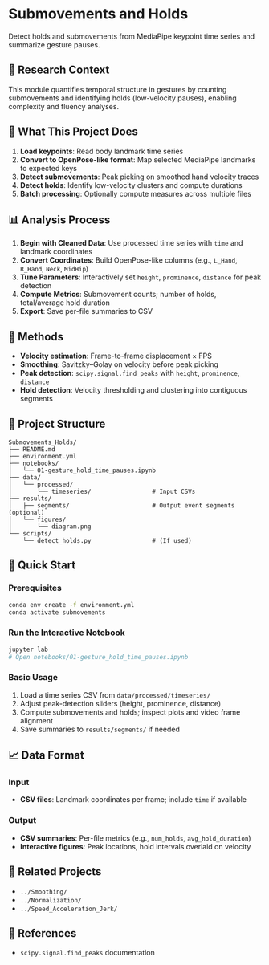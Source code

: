 # Submovements and Holds

Detect holds and submovements from MediaPipe keypoint time series and summarize gesture pauses.

## 🔬 Research Context

This module quantifies temporal structure in gestures by counting submovements and identifying holds (low-velocity pauses), enabling complexity and fluency analyses.

## 🎯 What This Project Does

1. **Load keypoints**: Read body landmark time series
2. **Convert to OpenPose-like format**: Map selected MediaPipe landmarks to expected keys
3. **Detect submovements**: Peak picking on smoothed hand velocity traces
4. **Detect holds**: Identify low-velocity clusters and compute durations
5. **Batch processing**: Optionally compute measures across multiple files

## 📊 Analysis Process

1. **Begin with Cleaned Data**: Use processed time series with `time` and landmark coordinates
2. **Convert Coordinates**: Build OpenPose-like columns (e.g., `L_Hand`, `R_Hand`, `Neck`, `MidHip`)
3. **Tune Parameters**: Interactively set `height`, `prominence`, `distance` for peak detection
4. **Compute Metrics**: Submovement counts; number of holds, total/average hold duration
5. **Export**: Save per-file summaries to CSV

## 🔧 Methods

- **Velocity estimation**: Frame-to-frame displacement × FPS
- **Smoothing**: Savitzky–Golay on velocity before peak picking
- **Peak detection**: `scipy.signal.find_peaks` with `height`, `prominence`, `distance`
- **Hold detection**: Velocity thresholding and clustering into contiguous segments

## 📁 Project Structure

```
Submovements_Holds/
├── README.md
├── environment.yml
├── notebooks/
│   └── 01-gesture_hold_time_pauses.ipynb
├── data/
│   └── processed/
│       └── timeseries/                 # Input CSVs
├── results/
│   ├── segments/                       # Output event segments (optional)
│   └── figures/
│       └── diagram.png
└── scripts/
    └── detect_holds.py                 # (If used)
```

## 🚀 Quick Start

### Prerequisites

```bash
conda env create -f environment.yml
conda activate submovements
```

### Run the Interactive Notebook

```bash
jupyter lab
# Open notebooks/01-gesture_hold_time_pauses.ipynb
```

### Basic Usage

1. Load a time series CSV from `data/processed/timeseries/`
2. Adjust peak-detection sliders (height, prominence, distance)
3. Compute submovements and holds; inspect plots and video frame alignment
4. Save summaries to `results/segments/` if needed

## 📈 Data Format

### Input
- **CSV files**: Landmark coordinates per frame; include `time` if available

### Output
- **CSV summaries**: Per-file metrics (e.g., `num_holds`, `avg_hold_duration`)
- **Interactive figures**: Peak locations, hold intervals overlaid on velocity

## 🔗 Related Projects

- `../Smoothing/`
- `../Normalization/`
- `../Speed_Acceleration_Jerk/`

## 📖 References

- `scipy.signal.find_peaks` documentation